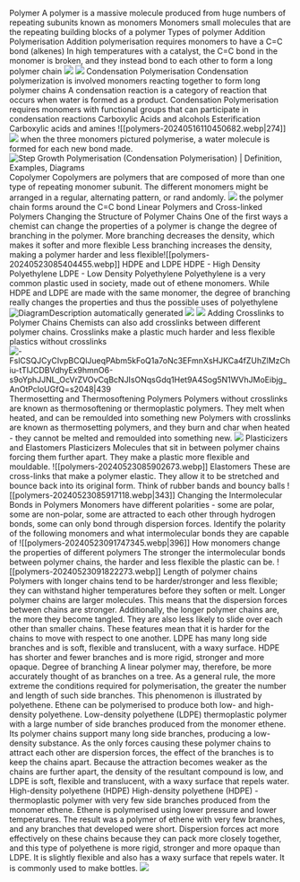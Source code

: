 Polymer
	A polymer is a massive molecule produced from huge numbers of repeating subunits known as monomers 
	Monomers 
		small molecules that are the repeating building blocks of a polymer
	Types of polymer
		Addition Polymerisation
			Addition polymerisation requires monomers to have a C=C bond (alkenes)
			In high temperatures with a catalyst, the C=C bond in the monomer is broken, and they instead bond to each other to form a long polymer chain
			![](https://lh7-us.googleusercontent.com/OvK0KWsv1W9icwydfkrkgQdRGblgvLIX8_nPZ-kjfBW326-3ct4FmF0OjqJ_UgTLddVBldCr6vSrPJ5-nu3Dgl2fmWEtCF2j81n036vWOlaUxXhpyM3JEDaleYyQk6d1tDXlyaboYdcl3D8=s2048)
			![](https://lh7-us.googleusercontent.com/OvK0KWsv1W9icwydfkrkgQdRGblgvLIX8_nPZ-kjfBW326-3ct4FmF0OjqJ_UgTLddVBldCr6vSrPJ5-nu3Dgl2fmWEtCF2j81n036vWOlaUxXhpyM3JEDaleYyQk6d1tDXlyaboYdcl3D8=s2048)
		Condensation Polymerisation
			Condensation polymerization is involved monomers reacting together to form long polymer chains
			A condensation reaction is a category of reaction that occurs when water is formed as a product.
			Condensation Polymerisation requires monomers with functional groups that can participate in condensation reactions
				Carboxylic Acids and alcohols
					Esterification
				Carboxylic acids and amines
				![[polymers-20240516110450682.webp|274]]
			![](https://lh7-us.googleusercontent.com/CEUWhDI2VMabEYRutgkmz56gbzKYIBaLW1E8SJpX5wB8-DPENNdCrPx0pFzxtf8xQAAC5SS-SL-i2l_4Bl_es9PIrwmVze-8OJg0snCuf2p6-gOtPvH6C4XkJU9XWvAY9AN9RPQU8fOW4RM=s2048)
				when the three monomers pictured polymerise, a water molecule is formed for each new bond made.
			![Step Growth Polymerisation (Condensation Polymerisation) | Definition,  Examples, Diagrams](https://lh7-us.googleusercontent.com/xCxUCyRXSbwA1022DkXKWC-hGnfREOtR6ykU3za58DQtLsx1NeHPIGCNy-kqQV8vWbDPeEdrNLAyHfiYVYCFtbH0agF53iye_Q7bb6sRU3sYB91kjqgYaEvo_1AsOgZ3WsSirLHc0PgXSLBvn_NHTA=s2048)
		Copolymer
			Copolymers are polymers that are composed of more than one type of repeating monomer subunit.
			The different monomers might be arranged in a regular, alternating pattern, or rand andomly.
			![](https://lh7-us.googleusercontent.com/sk1LOSyOw3neqMBpdPlKT8ujrAJ4uYhf7Db0cXREBtePy47ZgxhdAOfXSU_WcvgTv18zH-iBDyMXn8Ic88WcFdCjSajK3QSh9Hri8k4COhfv68BD7GU5SIGXQHzc32NWl6YZ1BOk84fJIwc=s2048)
			the polymer chain forms around the C=C bond
Linear Polymers and Cross-linked Polymers
	Changing the Structure of Polymer Chains
		One of the first ways a chemist can change the properties of a polymer is change the degree of branching in the polymer.
		More branching decreases the density, which makes it softer and more flexible
		Less branching increases the density, making a polymer harder and less flexible![[polymers-20240523085404455.webp]]
	HDPE and LDPE
		HDPE - High Density Polyethylene
		LDPE - Low Density Polyethylene
		Polyethylene is a very common plastic used in society, made out of ethene monomers.
		While HDPE and LDPE are made with the same monomer, the degree of branching really changes the properties and thus the possible uses of polyethylene
		![DiagramDescription automatically generated](https://lh7-us.googleusercontent.com/AqeDMG-FY9-bgwvcUXVBQ5vpVLveIA3PyCDNISuVDNxDOg9gJTjilLW4QUR-vURh0IuY8pfW-cyvhMP0MCqSRz3pnfQ-z3tccg9eiH8Ukt7PwlA1c-fRvvAaUnnmuWdBJSiTbN0sqGdXGpH0YPf0_Dv9fw=s2048)
		![](https://lh7-us.googleusercontent.com/MnnfiIhMKrob9B4YJ-bPFP5I26j6aRsFU3A7Pgt1klqiJ8QQ841RX_OQpX8EnrLcp30E41j8rZ5WDaSDeF7Blx2g-lv23ueu08YAVi1rAK2lRvq4FttsLtj8rnSBcizunFnG1nWPsMoXMl9ADXhj7fINmA=s2048)
		![](https://lh7-us.googleusercontent.com/ASMEbSAbqHsI0RUTkUONunrNbFBX_DXaG5IP5KhMYX3GOxS3emhh7kyQGfNjbjtC9u8Bkx6XtJf0RUVm2dv68pMmeVv8ac8dlOW3YdLQJQWX7c3W1734cERj3AR6mH1P5WiSQo83GF3WvrdFSk_EcYRXMg=s2048)
	Adding Crosslinks to Polymer Chains
		Chemists can also add crosslinks between different polymer chains.
		Crosslinks make a plastic much harder and less flexible plastics without crosslinks
		![-FslCSQJCyCIvpBCQlJueqPAbm5kFoQ1a7oNc3EFmnXsHJKCa4fZUhZlMzChiu-tTIJCDBVdhyEx9hmnO6-s9oYphJJNL_OcVrZVOvCqBcNJIsONqsGdq1Het9A4Sog5N1WVhJMoEibjg_AnOtPcloUGfQ=s2048|439](https://lh7-us.googleusercontent.com/-FslCSQJCyCIvpBCQlJueqPAbm5kFoQ1a7oNc3EFmnXsHJKCa4fZUhZlMzChiu-tTIJCDBVdhyEx9hmnO6-s9oYphJJNL_OcVrZVOvCqBcNJIsONqsGdq1Het9A4Sog5N1WVhJMoEibjg_AnOtPcloUGfQ=s2048)
	Thermosetting and Thermosoftening Polymers
		Polymers without crosslinks are known as thermosoftening or thermoplastic polymers. They melt when heated, and can be remoulded into something new
		Polymers with crosslinks are known as thermosetting polymers, and they burn and char when heated - they cannot be melted and remoulded into something new.
		![](https://lh7-us.googleusercontent.com/kRuNxgE3TLfT3nh16InpDbSn0aV2eZNgSVbqLjdTmjGuNHsl5a4z53K-GDYcn3X9dHlQ9ZIo4e8DpHBrUKiDBiTvpVVlUuA_d0aLNquQ7Kl69hEtwBIvsK6FxA0Lp16Q2mpIl0bxiIBZflixDEmBaQztSg=s2048)
	Plasticizers and Elastomers
		Plasticizers
			Molecules that sit in between polymer chains forcing them further apart. They make a plastic more flexible and mouldable.
			![[polymers-20240523085902673.webp]]
		Elastomers
			These are cross-links that make a polymer elastic. They allow it to be stretched and bounce back into its original form. Think of rubber bands and bouncy balls 
			![[polymers-20240523085917118.webp|343]]
		Changing the Intermolecular Bonds in Polymers
			Monomers have different polarities - some are polar, some are non-polar, some are attracted to each other through hydrogen bonds, some can only bond through dispersion forces.
			Identify the polarity of the following monomers and what intermolecular bonds they are capable of
			![[polymers-20240523091747345.webp|396]]
		How monomers change the properties of different polymers
			The stronger the intermolecular bonds between polymer chains, the harder and less flexible the plastic can be. 
			![[polymers-20240523091822273.webp]]
		Length of polymer chains
			Polymers with longer chains tend to be harder/stronger and less flexible; they can withstand higher temperatures before they soften or melt.
			Longer polymer chains are larger molecules. This means that the dispersion forces between chains are stronger. Additionally, the longer polymer chains are, the more they become tangled. 
			They are also less likely to slide over each other than smaller chains. These features mean that it is harder for the chains to move with respect to one another.
				LDPE has many long side branches and is soft, flexible and translucent, with a waxy surface.
				HDPE has shorter and fewer branches and is more rigid, stronger and more opaque.
		Degree of branching
			A linear polymer may, therefore, be more accurately thought of as branches on a tree. As a general rule, the more extreme the conditions required for polymerisation, the greater the number and length of such side branches. This phenomenon is illustrated by polyethene.
			Ethene can be polymerised to produce both low- and high-density polyethene. 
			Low-density polyethene (LDPE) thermoplastic polymer with a large number of side branches produced from the monomer ethene.
			Its polymer chains support many long side branches, producing a low-density substance. As the only forces causing these polymer chains to attract each other are dispersion forces, the effect of the branches is to keep the chains apart. Because the attraction becomes weaker as the chains are further apart, the density of the resultant compound is low, and LDPE is soft, flexible and translucent, with a waxy surface that repels water. 
		High-density polyethene (HDPE) 
			High-density polyethene (HDPE) - thermoplastic polymer with very few side branches produced from the monomer ethene.
			Ethene is polymerised using lower pressure and lower temperatures. The result was a polymer of ethene with very few branches, and any branches that developed were short. 
			Dispersion forces act more effectively on these chains because they can pack more closely together, and this type of polyethene is more rigid, stronger and more opaque than LDPE. It is slightly flexible and also has a waxy surface that repels water. It is commonly used to make bottles. 
		![](https://lh7-us.googleusercontent.com/EqUZx6U88u86kgdhscYqi0P4IYDpA0aFYomzf5N4tDZTdTiozvlyzJOhRev9_L3W_nYK7yik_teYk7WHHrNhIl-uAcfyMKaDd85HmSkxuXo7z9KKOY8rh4GuseCBc517HXtp7_RZDhdspae1RhsD_oC8_w=s2048)
	








